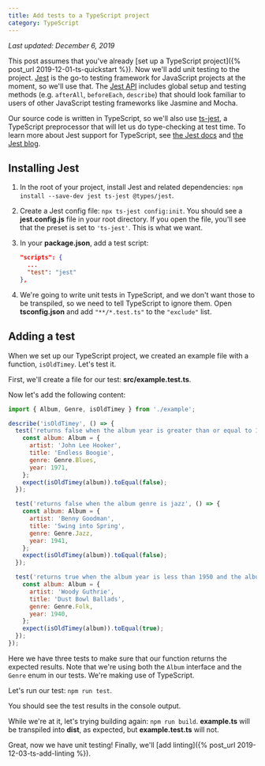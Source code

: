 ```yaml
---
title: Add tests to a TypeScript project
category: TypeScript
---
```


*Last updated: December 6, 2019*

This post assumes that you've already [set up a TypeScript project]({% post_url 2019-12-01-ts-quickstart %}). Now we'll add unit testing to the project. [Jest](https://jestjs.io/) is the go-to testing framework for JavaScript projects at the moment, so we'll use that. The [Jest API](https://jestjs.io/docs/en/api) includes global setup and testing methods (e.g. `afterAll`, `beforeEach`, `describe`) that should look familiar to users of other JavaScript testing frameworks like Jasmine and Mocha.

Our source code is written in TypeScript, so we'll also use [ts-jest](https://kulshekhar.github.io/ts-jest/), a TypeScript preprocessor that will let us do type-checking at test time. To learn more about Jest support for TypeScript, see [the Jest docs](https://jestjs.io/docs/en/getting-started#using-typescript) and [the Jest blog](https://jestjs.io/blog/2019/01/25/jest-24-refreshing-polished-typescript-friendly#typescript-support).

## Installing Jest

1. In the root of your project, install Jest and related dependencies: `npm install --save-dev jest ts-jest @types/jest`.
1. Create a Jest config file: `npx ts-jest config:init`. You should see a **jest.config.js** file in your root directory. If you open the file, you'll see that the preset is set to `'ts-jest'`. This is what we want.
1. In your **package.json**, add a test script:

   ```json
   "scripts": {
     ...
     "test": "jest"
   },
   ```

1. We're going to write unit tests in TypeScript, and we don't want those to be transpiled, so we need to tell TypeScript to ignore them. Open **tsconfig.json** and add `"**/*.test.ts"` to the `"exclude"` list.

## Adding a test

When we set up our TypeScript project, we created an example file with a function, `isOldTimey`. Let's test it. 

First, we'll create a file for our test: **src/example.test.ts**.

Now let's add the following content:

```javascript
import { Album, Genre, isOldTimey } from './example';

describe('isOldTimey', () => {
  test('returns false when the album year is greater than or equal to 1950', () => {
    const album: Album = {
      artist: 'John Lee Hooker',
      title: 'Endless Boogie',
      genre: Genre.Blues,
      year: 1971,
    };
    expect(isOldTimey(album)).toEqual(false);
  });

  test('returns false when the album genre is jazz', () => {
    const album: Album = {
      artist: 'Benny Goodman',
      title: 'Swing into Spring',
      genre: Genre.Jazz,
      year: 1941,
    };
    expect(isOldTimey(album)).toEqual(false);
  });

  test('returns true when the album year is less than 1950 and the album genre is folk', () => {
    const album: Album = {
      artist: 'Woody Guthrie',
      title: 'Dust Bowl Ballads',
      genre: Genre.Folk,
      year: 1940,
    };
    expect(isOldTimey(album)).toEqual(true);
  });
});
```

Here we have three tests to make sure that our function returns the expected results. Note that we're using both the `Album` interface and the `Genre` enum in our tests. We're making use of TypeScript.

Let's run our test: `npm run test`. 

You should see the test results in the console output.

While we're at it, let's trying building again: `npm run build`. **example.ts** will be transpiled into **dist**, as expected, but **example.test.ts** will not.

Great, now we have unit testing! Finally, we'll [add linting]({% post_url 2019-12-03-ts-add-linting %}).